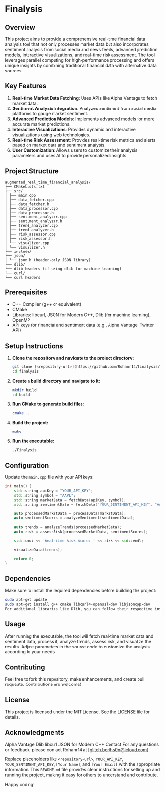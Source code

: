 # Finalysis

## Overview

This project aims to provide a comprehensive real-time financial data analysis tool that not only processes market data but also incorporates sentiment analysis from social media and news feeds, advanced prediction models, interactive visualizations, and real-time risk assessment. The tool leverages parallel computing for high-performance processing and offers unique insights by combining traditional financial data with alternative data sources.

## Key Features
1. **Real-time Market Data Fetching**: Uses APIs like Alpha Vantage to fetch market data.
2. **Sentiment Analysis Integration**: Analyzes sentiment from social media platforms to gauge market sentiment.
3. **Advanced Prediction Models**: Implements advanced models for more accurate market predictions.
4. **Interactive Visualizations**: Provides dynamic and interactive visualizations using web technologies.
5. **Real-time Risk Assessment**: Provides real-time risk metrics and alerts based on market data and sentiment analysis.
6. **User Customization**: Allows users to customize their analysis parameters and uses AI to provide personalized insights.

## Project Structure
```
augmented_real_time_financial_analysis/
├── CMakeLists.txt
├── src/
│ ├── main.cpp
│ ├── data_fetcher.cpp
│ ├── data_fetcher.h
│ ├── data_processor.cpp
│ ├── data_processor.h
│ ├── sentiment_analyzer.cpp
│ ├── sentiment_analyzer.h
│ ├── trend_analyzer.cpp
│ ├── trend_analyzer.h
│ ├── risk_assessor.cpp
│ ├── risk_assessor.h
│ └── visualizer.cpp
│ └── visualizer.h
└── include/
├── json/
│ └── json.h (header-only JSON library)
└── dlib/
└── dlib headers (if using dlib for machine learning)
└── curl/
└── curl headers
```

## Prerequisites

- C++ Compiler (g++ or equivalent)
- CMake
- Libraries: libcurl, JSON for Modern C++, Dlib (for machine learning), OpenMP
- API keys for financial and sentiment data (e.g., Alpha Vantage, Twitter API)

## Setup Instructions

1. **Clone the repository and navigate to the project directory:**
    ```sh
    git clone [<repository-url>](https://github.com/Rohanr14/finalysis/)
    cd finalysis
    ```

2. **Create a build directory and navigate to it:**
    ```sh
    mkdir build
    cd build
    ```

3. **Run CMake to generate build files:**
    ```sh
    cmake ..
    ```

4. **Build the project:**
    ```sh
    make
    ```

5. **Run the executable:**
    ```sh
    ./Finalysis
    ```

## Configuration

Update the `main.cpp` file with your API keys:
```cpp
int main() {
    std::string apiKey = "YOUR_API_KEY";
    std::string symbol = "AAPL";
    std::string marketData = fetchData(apiKey, symbol);
    std::string sentimentData = fetchData("YOUR_SENTIMENT_API_KEY", "AAPL_SENTIMENT");

    auto processedMarketData = processData(marketData);
    auto sentimentScores = analyzeSentiment(sentimentData);
    
    auto trends = analyzeTrends(processedMarketData);
    auto risk = assessRisk(processedMarketData, sentimentScores);
    
    std::cout << "Real-time Risk Score: " << risk << std::endl;

    visualizeData(trends);

    return 0;
}
```

## Dependencies
Make sure to install the required dependencies before building the project:
```sh
sudo apt-get update
sudo apt-get install g++ cmake libcurl4-openssl-dev libjsoncpp-dev
For additional libraries like Dlib, you can follow their respective installation guides.
```

## Usage
After running the executable, the tool will fetch real-time market data and sentiment data, process it, analyze trends, assess risk, and visualize the results. Adjust parameters in the source code to customize the analysis according to your needs.

## Contributing
Feel free to fork this repository, make enhancements, and create pull requests. Contributions are welcome!

## License
This project is licensed under the MIT License. See the LICENSE file for details.

## Acknowledgments
Alpha Vantage
Dlib
libcurl
JSON for Modern C++
Contact
For any questions or feedback, please contact Rohanr14 at [glitch.berths0n@icloud.com].


Replace placeholders like `<repository-url>`, `YOUR_API_KEY`, `YOUR_SENTIMENT_API_KEY`, `[Your Name]`, and `[Your Email]` with the appropriate information. This `README.md` file provides clear instructions for setting up and running the project, making it easy for others to understand and contribute.

Happy coding!
